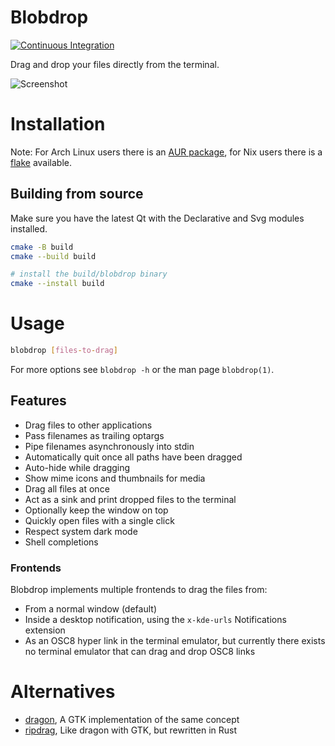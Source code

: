 # Blobdrop

[![Continuous Integration](https://github.com/vimpostor/blobdrop/actions/workflows/ci.yml/badge.svg)](https://github.com/vimpostor/blobdrop/actions/workflows/ci.yml)

Drag and drop your files directly from the terminal.

![Screenshot](https://user-images.githubusercontent.com/21310755/252060266-04120929-fa7b-4534-9b89-dd3fb7a2e605.png)
# Installation

Note: For Arch Linux users there is an [AUR package](https://aur.archlinux.org/packages/blobdrop-git), for Nix users there is a [flake](flake.nix) available.

## Building from source

Make sure you have the latest Qt with the Declarative and Svg modules installed.

```bash
cmake -B build
cmake --build build

# install the build/blobdrop binary
cmake --install build
```

# Usage

```bash
blobdrop [files-to-drag]
```

For more options see `blobdrop -h` or the man page `blobdrop(1)`.

## Features

- Drag files to other applications
- Pass filenames as trailing optargs
- Pipe filenames asynchronously into stdin
- Automatically quit once all paths have been dragged
- Auto-hide while dragging
- Show mime icons and thumbnails for media
- Drag all files at once
- Act as a sink and print dropped files to the terminal
- Optionally keep the window on top
- Quickly open files with a single click
- Respect system dark mode
- Shell completions

### Frontends

Blobdrop implements multiple frontends to drag the files from:

- From a normal window (default)
- Inside a desktop notification, using the `x-kde-urls` Notifications extension
- As an OSC8 hyper link in the terminal emulator, but currently there exists no terminal emulator that can drag and drop OSC8 links

# Alternatives

- [dragon](https://github.com/mwh/dragon), A GTK implementation of the same concept
- [ripdrag](https://github.com/nik012003/ripdrag), Like dragon with GTK, but rewritten in Rust

